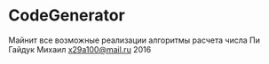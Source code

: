 # CodeGenerator
Майнит все возможные реализации алгоритмы расчета числа Пи
Гайдук Михаил x29a100@mail.ru 2016